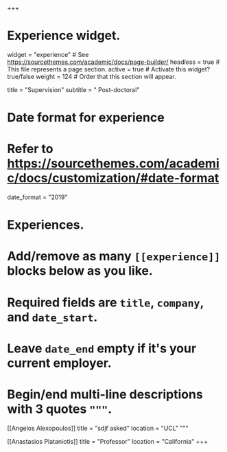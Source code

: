 +++
# Experience widget.
widget = "experience"  # See https://sourcethemes.com/academic/docs/page-builder/
headless = true  # This file represents a page section.
active = true  # Activate this widget? true/false
weight = 124  # Order that this section will appear.

title = "Supervision"
subtitle = " Post-doctoral"

# Date format for experience
#   Refer to https://sourcethemes.com/academic/docs/customization/#date-format
date_format = "2019"

# Experiences.
#   Add/remove as many `[[experience]]` blocks below as you like.
#   Required fields are `title`, `company`, and `date_start`.
#   Leave `date_end` empty if it's your current employer.
#   Begin/end multi-line descriptions with 3 quotes `"""`.
[[Angelos Alexopoulos]]
  title = "sdjf asked"
  location = "UCL"
  """

[[Anastasios Plataniotis]]
  title = "Professor"
  location = "California"
 +++
